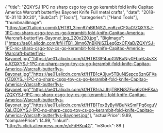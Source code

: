 {
	"title": "ZQXYSJ 1PC no sharp csgo toy cs go kerambit  fold knife Capitao America Warcraft butterflys Bayonet Knife Full metal crafts",
	"date": "2018-10-31 10:30:20",
	"SubCat": ["Tools"],
	"categories": ["Hand Tools"],
	"thumbnailImage": "https://ae01.alicdn.com/kf/HTB1_3lmn67nBKNjSZLeq6zxCFXaD/ZQXYSJ-1PC-no-sharp-csgo-toy-cs-go-kerambit-fold-knife-Capitao-America-Warcraft-butterflys-Bayonet.jpg_220x220.jpg",
	"BigImage": ["https://ae01.alicdn.com/kf/HTB1_3lmn67nBKNjSZLeq6zxCFXaD/ZQXYSJ-1PC-no-sharp-csgo-toy-cs-go-kerambit-fold-knife-Capitao-America-Warcraft-butterflys-Bayonet.jpg","https://ae01.alicdn.com/kf/HTB13lP4upGWBuNjy0Fbq6z4sXXaJ/ZQXYSJ-1PC-no-sharp-csgo-toy-cs-go-kerambit-fold-knife-Capitao-America-Warcraft-butterflys-Bayonet.jpg","https://ae01.alicdn.com/kf/HTB1cA3juv5TBuNjSspcq6znGFXar/ZQXYSJ-1PC-no-sharp-csgo-toy-cs-go-kerambit-fold-knife-Capitao-America-Warcraft-butterflys-Bayonet.jpg","https://ae01.alicdn.com/kf/HTB1shJJhljTBKNjSZFuq6z0HFXaa/ZQXYSJ-1PC-no-sharp-csgo-toy-cs-go-kerambit-fold-knife-Capitao-America-Warcraft-butterflys-Bayonet.jpg","https://ae01.alicdn.com/kf/HTB1ToxByByWBuNkSmFPq6xguVXaL/ZQXYSJ-1PC-no-sharp-csgo-toy-cs-go-kerambit-fold-knife-Capitao-America-Warcraft-butterflys-Bayonet.jpg"],
	"actualPrice": 9.89,
	"comparePrice": 14.99,
	"linkurl": "http://s.click.aliexpress.com/e/cFdHKp4G",
	"inStock": 88
}

